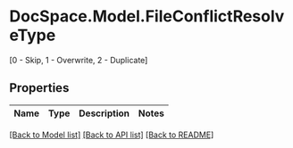 # DocSpace.Model.FileConflictResolveType
[0 - Skip, 1 - Overwrite, 2 - Duplicate]

## Properties

Name | Type | Description | Notes
------------ | ------------- | ------------- | -------------

[[Back to Model list]](../README.md#documentation-for-models) [[Back to API list]](../README.md#documentation-for-api-endpoints) [[Back to README]](../README.md)

